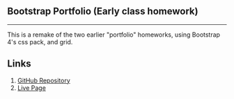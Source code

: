 ## Bootstrap Portfolio (Early class homework)
****
This is a remake of the two earlier "portfolio" homeworks, using Bootstrap 4's css pack, and grid.

## Links
 1. [GitHub Repository](https://github.com/Kayle7777/Bootstrap-Portfolio)
 2. [Live Page](https://kayle7777.github.io/Bootstrap-Portfolio/)
